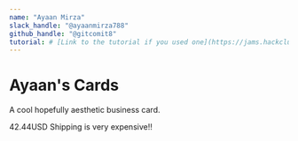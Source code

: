 ```yaml
---
name: "Ayaan Mirza"
slack_handle: "@ayaanmirza788"
github_handle: "@gitcomit8"
tutorial: # [Link to the tutorial if you used one](https://jams.hackclub.com/jam/hacker-card)
---
```


# Ayaan's Cards

<!-- Describe your board in 2-3 sentences. What are you making? What will it do? -->
A cool hopefully aesthetic business card.

<!-- How much is it going to cost? -->

42.44USD Shipping is very expensive!!

<!-- Tell us a little bit about your design process. What were some challenges? What helped? ***Totally optional*** -->
